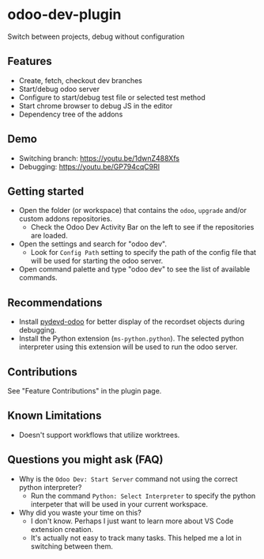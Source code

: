 # odoo-dev-plugin

Switch between projects, debug without configuration

## Features

- Create, fetch, checkout dev branches
- Start/debug odoo server
- Configure to start/debug test file or selected test method
- Start chrome browser to debug JS in the editor
- Dependency tree of the addons

## Demo

- Switching branch: https://youtu.be/1dwnZ488Xfs
- Debugging: https://youtu.be/GP794cqC9RI

## Getting started

- Open the folder (or workspace) that contains the `odoo`, `upgrade` and/or
  custom addons repositories.
  - Check the Odoo Dev Activity Bar on the left to see if the repositories are
    loaded.
- Open the settings and search for "odoo dev".
  - Look for `Config Path` setting to specify the path of the config file that
    will be used for starting the odoo server.
- Open command palette and type "odoo dev" to see the list of available
  commands.

## Recommendations

- Install [pydevd-odoo](https://github.com/odoo-ide/pydevd-odoo) for better
  display of the recordset objects during debugging.
- Install the Python extension (`ms-python.python`). The selected python
  interpreter using this extension will be used to run the odoo server.

## Contributions

See "Feature Contributions" in the plugin page.

## Known Limitations

- Doesn't support workflows that utilize worktrees.

## Questions you might ask (FAQ)

- Why is the `Odoo Dev: Start Server` command not using the correct python
  interpreter?
  - Run the command `Python: Select Interpreter` to specify the python
    interpeter that will be used in your current workspace.
- Why did you waste your time on this?
  - I don't know. Perhaps I just want to learn more about VS Code extension
    creation.
  - It's actually not easy to track many tasks. This helped me a lot in
    switching between them.
